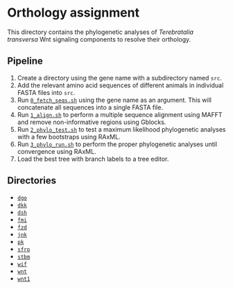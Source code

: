 # Orthology assignment

This directory contains the phylogenetic analyses of *Terebratalia transversa* Wnt signaling components to resolve their orthology.

## Pipeline

1. Create a directory using the gene name with a subdirectory named `src`.
2. Add the relevant amino acid sequences of different animals in individual FASTA files into `src`.
3. Run [`0_fetch_seqs.sh`](0_fetch_seqs.sh) using the gene name as an argument. This will concatenate all sequences into a single FASTA file.
4. Run [`1_align.sh`](1_align.sh) to perform a multiple sequence alignment using MAFFT and remove non-informative regions using Gblocks.
5. Run [`2_phylo_test.sh`](2_phylo_test.sh) to test a maximum likelihood phylogenetic analyses with a few bootstraps using RAxML.
6. Run [`3_phylo_run.sh`](3_phylo_run.sh) to perform the proper phylogenetic analyses until convergence using RAxML.
7. Load the best tree with branch labels to a tree editor.

## Directories

- [`dgo`](dgo)
- [`dkk`](dkk)
- [`dsh`](dsh)
- [`fmi`](fmi)
- [`fzd`](fzd)
- [`jnk`](jnk)
- [`pk`](pk)
- [`sfrp`](sfrp)
- [`stbm`](stbm)
- [`wif`](wif)
- [`wnt`](wnt)
- [`wnt1`](wnt1)

